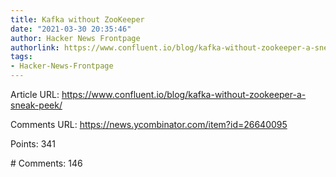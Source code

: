 ```yaml
---
title: Kafka without ZooKeeper
date: "2021-03-30 20:35:46"
author: Hacker News Frontpage
authorlink: https://www.confluent.io/blog/kafka-without-zookeeper-a-sneak-peek/
tags:
- Hacker-News-Frontpage
---
```


<p>Article URL: <a href="https://www.confluent.io/blog/kafka-without-zookeeper-a-sneak-peek/">https://www.confluent.io/blog/kafka-without-zookeeper-a-sneak-peek/</a></p>
<p>Comments URL: <a href="https://news.ycombinator.com/item?id=26640095">https://news.ycombinator.com/item?id=26640095</a></p>
<p>Points: 341</p>
<p># Comments: 146</p>
